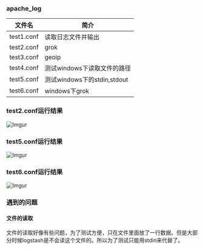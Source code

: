 ### apache_log

|文件名|简介|
|---|---|
|test1.conf|读取日志文件并输出|
|test2.conf|grok|
|test3.conf|geoip|
|test4.conf|测试windows下读取文件的路径|
|test5.conf|测试windows下的stdin,stdout|
|test6.conf|windows下grok|

### test2.conf运行结果
![Imgur](http://i.imgur.com/awcVexe.png)

### test5.conf运行结果
![Imgur](http://i.imgur.com/wwWLJ93.png)

### test6.conf运行结果
![Imgur](http://i.imgur.com/J5kns47.png)

### 遇到的问题
#### 文件的读取
文件的读取好像有些问题，为了测试方便，只在文件里面放了一行数据。但是大部分时候logstash是不会读这个文件的。所以为了测试只能用stdin来代替了。